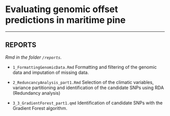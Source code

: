 # Evaluating genomic offset predictions in maritime pine


***

## REPORTS

_Rmd in the folder `/reports`._

- `1_FormattingGenomicData.Rmd` Formatting and filtering of the genomic data and imputation of missing data.

- `2_ReduncancyAnalysis_part1.Rmd` Selection of the climatic variables, variance partitioning and identification of the candidate SNPs using RDA (Redundancy analysis)

- `3_3_GradientForest_part1.qmd` Identification of candidate SNPs with the Gradient Forest algorithm.
